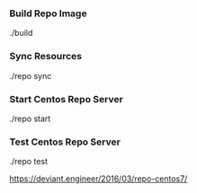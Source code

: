 ### Build Repo Image
./build

### Sync Resources
./repo sync

### Start Centos Repo Server
./repo start

### Test Centos Repo Server
./repo test

https://deviant.engineer/2016/03/repo-centos7/
